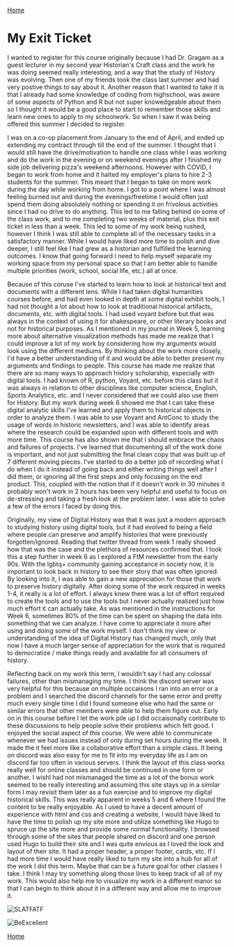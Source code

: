 [Home](index.md) 

# My Exit Ticket

  I wanted to register for this course originally because I had Dr. Gragam as a guest lecturer in my second year Historian's Craft class and the work he was doing seemed really interesting, and a way that the study of History was evolving. Then one of my friends took the class last summer and had very postive things to say about it. Another reason that I wanted to take it is that I already had some knowledge of coding from highschool, was aware of some aspects of Python and R but not super knowedgeable about them so I thought it would be a good place to start to remember those skills and learn new ones to apply to my schoolwork. So when I saw it was being offered this summer I decided to register. 

  I was on a co-op placement from January to the end of April, and ended up extending my contract through till the end of the summer. I thought that I would still have the drive/motivation to handle one class while I was working and do the work in the evening or on weekend evenings after I finished my side job delivering pizza's weekend afternoons. However with COVID, I began to work from home and it halted my employer's plans to hire 2-3 students for the summer. This meant that I began to take on more work during the day while working from home. I got to a point where I was almost feeling burned out and during the evenings/freetime I would often just spend them doing absolutely nothing or spending it on frivolous activities since I had no drive to do anything. This led to me falling behind on some of the class work, and to me completing two weeks of material, plus this exit ticket in less than a week. This led to some of my work being rushed, however I think I was still able to complete all of the necessary tasks in a satisfactory manner. While I would have liked more time to polish and dive deeper, I still feel like I had grew as a historian and fulfilled the learning outcomes. I know that going forward I need to help myself separate my working space from my personal space so that I am better able to handle multiple priorities (work, school, social life, etc.) all at once.

  Because of this coruse I've started to learn how to look at historical text and documents with a different lens. While I had taken digital humanities courses before, and had even looked in depth at some digital exhibit tools, I had not thought a lot about how to look at traditional historical artifacts, documents, etc. with digital tools. I had used voyant before but that was always in the context of using it for shakespeare, or other literary books and not for historical purposes. As I mentioned in my journal in Week 5, learning more about alternative visualization methods has made me realize that I could improve a lot of my work by considering how my arguments would look using the different mediums. By thinking about the work more closely, I'd have a better understanding of it and would be able to better present my arguments and findings to people. This course has made me realize that there are so many ways to approach history scholarship, especially with digital tools. I had known of R, python, Voyant, etc. before this class but it was always in relation to other disciplines like computer science, English, Sports Analytics, etc. and I never considered that we could also use them for History. But my work during week 6 showed me that I can take these digital analytic skills I've learned and apply them to historical objects in order to analyze them. I was able to use Voyant and AntConc to study the usage of words in historic newsletters, and I was able to identify areas where the research could be expanded upon with different tools and with more time. This course has also shown me that I should embrace the chaos and failures of projects. I've learned that documenting all of the work done is important, and not just submitting the final clean copy that was built up of 7 different moving pieces. I've started to do a better job of recording what I do when I do it instead of going back and either writing things well after I did them, or ignoring all the first steps and only focusing on the end product. This, coupled with the notion that if it doesn't work in 30 minutes it probably won't work in 2 hours has been very helpful and useful to focus on de-stressing and taking a fresh look at the problem later. I was able to solve a few of the errors I faced by doing this.
  
  Originally, my view of Digital History was that it was just a modern approach to studying history using digital tools, but it had evolved to being a field where people can preserve and amplify histories that were previously forgotten/ignored. Reading that twitter thread from week 1 really showed how that was the case and the plethora of resources confirmed that. I took this a step further in week 6 as I explored a FtM newsletter from the early 90s. With the lgbtq+ community gaining acceptance in society now, it is important to look back in history to see their story that was often ignored. By looking into it, I was able to gain a new appreciation for those that work to preserve history digitally. After doing some of the work required in weeks 1-4, it really is a lot of effort. I always knew there was a lot of effort required to create the tools and to use the tools but I never actually realized just how much effort it can actually take. As was mentioned in the instructions for Week 6, sometimes 80% of the time can be spent on shaping the data into something that we can analyze. I have come to appreciate it more after using and doing some of the work myself. I don't think my view or understanding of the idea of Digital History has changed much, only that now I have a much larger sense of appreciation for the work that is required to democratize / make things ready and available for all consumers of history. 
  
  Reflecting back on my work this term, I wouldn't say I had any colossal failures, other than mismanaging my time. I think the discord server was very helpful for this because on multiple occaisons I ran into an error or a problem and I searched the discord channels for the same error and pretty much every single time I did I found someone else who had the same or similar errors that other members were able to help them figure out. Early on in this course before I let the work pile up I did occaisonally contribute to these discussions to help people solve their problems which felt good. I enjoyed the social aspect of this course. We were able to communicate whenever we had issues instead of only during set hours during the week. It made the it feel more like a collaborative effort than a simple class. It being on discord was also easy for me to fit into my everyday life as I am on discord far too often in various servers. I think the layout of this class works really well for online classes and should be continued in one form or another. I wishI had not mismanaged the time as a lot of the bonus work seemed to be really interesting and assuming this site stays up in a similar form I may revisit them later as a fun exercise and to improve my digital historical skills. This was really apparent in weeks 5 and 6 where I found the content to be really enjoyable. As I used to have a decent amount of experience with html and css and creating a website, I would have liked to have the time to polish up my site more and utilize something like Hugo to spruce up the site more and provide some normal functionality. I browsed through some of the sites that people shared on discord and one person used Hugo to build their site and I was quite envious as I loved the look and layout of their site. It had a proper header, a proper footer, cards, etc. If I had more time I would have really liked to turn my site into a hub for all of the work I did this term. Maybe that can be a future goal for other classes I take. I think I may try something along those lines to keep track of all of my work. This would also help me to visualize my work in a different manor so that I can begin to think about it in a different way and allow me to improve it.
  
  
  
  ![SLATFATF](https://tenor.com/Ag9Q.gif)
  
  ![BeExcellent](https://tenor.com/o4QM.gif)
  
  
  
  
  
  
[Home](index.md) 


